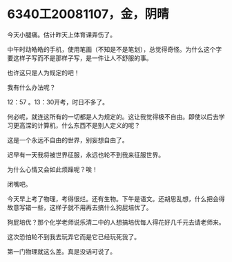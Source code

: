 # 6340工20081107，金，阴晴

今天小腿痛。估计昨天上体育课弄伤了。

中午时动皓皓的手机，使用笔画（不知是不是笔划），总觉得奇怪。为什么这个字要这样子写而不是那样子写，是一件让人不舒服的事。

也许这只是人为规定的吧！

我有什么办法呢？

12：57 。13：30开考，时日不多了。

何必呢，就连这所有的一切都是人为规定的。这让我觉得极不自由。即使以后去学习更高深的计算机，什么东西不是别人定义的呢？

这是一个永远不自由的世界，别妄想自由了。

迟早有一天我将被世界征服，永远也轮不到我来征服世界。

为什么心情又会如此烦躁呢？唉！

闭嘴吧。

今天早上考了物理，考得很烂。还有生物。下午是语文。还胡思乱想，什么把会得故意写错一些，这样子就不用再去搞什么狗屁培优了。

狗屁培优？那个化学老师说乐清二中的人想搞培优每人得花好几千元去请老师来。

这次恐怕轮不到我去玩弄它而是它已经玩死我了。

第一门物理就这么差。真是没话可说了。
